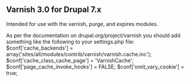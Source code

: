 ## Varnish 3.0 for Drupal 7.x

Intended for use with the varnish, purge, and expires modules.

As per the documentation on drupal.org/project/varnish you should add something like the following to your settings.php file:
  $conf['cache_backends'] = array('sites/all/modules/contrib/varnish/varnish.cache.inc');
  $conf['cache_class_cache_page'] = 'VarnishCache';
  $conf['page_cache_invoke_hooks'] = FALSE;
  $conf['omit_vary_cookie'] = true;

